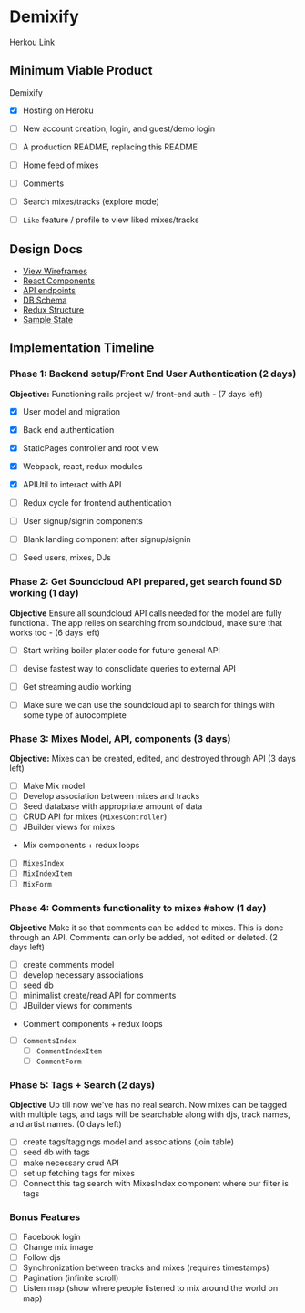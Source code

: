 # Demixify

[Herkou Link](http://demixify.herokuapp.com)

## Minimum Viable Product

Demixify

- [x] Hosting on Heroku
- [ ] New account creation, login, and guest/demo login
- [ ] A production README, replacing this README
- [ ] Home feed of mixes
- [ ] Comments
- [ ] Search mixes/tracks (explore mode)
- [ ] `Like` feature / profile to view liked mixes/tracks



## Design Docs
* [View Wireframes](wireframes/)
* [React Components](component-hierarchy.md)
* [API endpoints](api-endpoints.md)
* [DB Schema](schema.md)
* [Redux Structure](redux-structure.md)
* [Sample State](sample-state.md)

## Implementation Timeline

### Phase 1: Backend setup/Front End User Authentication (2 days)
**Objective:** Functioning rails project w/ front-end auth - (7 days left)
- [x] User model and migration
- [x] Back end authentication
- [x] StaticPages controller and root view
- [x] Webpack, react, redux modules
- [x] APIUtil to interact with API
- [ ] Redux cycle for frontend authentication
- [ ] User signup/signin components
- [ ] Blank landing component after signup/signin
- [ ] Seed users, mixes, DJs


### Phase 2: Get Soundcloud API prepared, get search found SD working (1 day)
**Objective** Ensure all soundcloud API calls needed for the model are fully functional. The app relies on searching from soundcloud, make sure that
works too - (6 days left)
- [ ] Start writing boiler plater code for future general API
- [ ] devise fastest way to consolidate queries to external API
- [ ] Get streaming audio working
- [ ] Make sure we can use the soundcloud api to search for things
with some type of autocomplete


### Phase 3: Mixes Model, API, components (3 days)
**Objective:** Mixes can be created, edited, and destroyed through API (3 days left)
- [ ] Make Mix model
- [ ] Develop association between mixes and tracks
- [ ] Seed database with appropriate amount of data
- [ ] CRUD API for mixes (`MixesController`)
- [ ] JBuilder views for mixes
 * Mix components + redux loops
  - [ ] `MixesIndex`
  - [ ] `MixIndexItem`
  - [ ] `MixForm`

### Phase 4: Comments functionality to mixes #show (1 day)
**Objective** Make it so that comments can be added to mixes. This is done
through an API. Comments can only be added, not edited or deleted. (2 days left)
- [ ] create comments model
- [ ] develop necessary associations
- [ ] seed db
- [ ] minimalist create/read API for comments
- [ ] JBuilder views for comments
 * Comment components + redux loops
  - [ ] `CommentsIndex`
	- [ ] `CommentIndexItem`
	- [ ] `CommentForm`

### Phase 5: Tags + Search (2 days)
**Objective** Up till now we've has no real search. Now mixes
can be tagged with multiple tags, and tags will be searchable along with
djs, track names, and artist names.  (0 days left)
- [ ] create tags/taggings model and associations (join table)
- [ ] seed db with tags
- [ ] make necessary crud API
- [ ] set up fetching tags for mixes
- [ ] Connect this tag search with MixesIndex component
 where our filter is tags

### Bonus Features
- [ ] Facebook login
- [ ] Change mix image
- [ ] Follow djs
- [ ] Synchronization between tracks and mixes (requires timestamps)
- [ ] Pagination (infinite scroll)
- [ ] Listen map (show where people listened to mix around the world on map)
